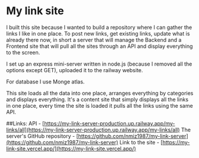 # My link site

I built this site because I wanted to build a repository where I can gather the links I like in one place.
To post new links, get existing links, update what is already there now, in short a server that will manage the Backend and a Frontend site that will pull all the sites through an API and display everything to the screen.

I set up an express mini-server written in node.js (because I removed all the options except GET), uploaded it to the railway website.

For database I use Monge atlas.

This site loads all the data into one place, arranges everything by categories and displays everything.
It's a content site that simply displays all the links in one place, every time the site is loaded it pulls all the links using the same API.

##Links:
API - [https://my-link-server-production.up.railway.app/my-links/all](https://my-link-server-production.up.railway.app/my-links/all)
The server's GitHub repository - [https://github.com/nmiz1987/my-link-server](https://github.com/nmiz1987/my-link-server)
Link to the site - [https://my-link-site.vercel.app/](https://my-link-site.vercel.app/)
